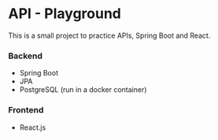 ﻿# API - Playground
 This is a small project to practice APIs, Spring Boot and React.

### Backend
 - Spring Boot
 - JPA
 - PostgreSQL (run in a docker container)
### Frontend
 - React.js


